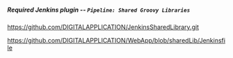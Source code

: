 
##### Required Jenkins plugin -- `Pipeline: Shared Groovy Libraries`

https://github.com/DIGITALAPPLICATION/JenkinsSharedLibrary.git


https://github.com/DIGITALAPPLICATION/WebApp/blob/sharedLib/Jenkinsfile

